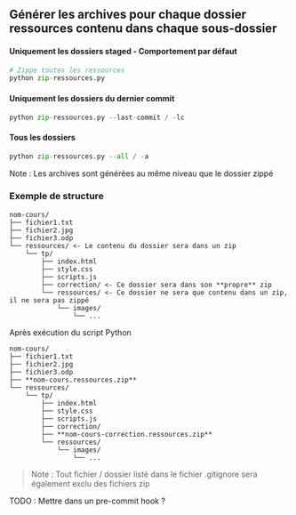 ## Générer les archives pour chaque dossier ressources contenu dans chaque sous-dossier

#### Uniquement les dossiers staged - Comportement par défaut
```python
# Zippe toutes les ressources 
python zip-ressources.py
```

#### Uniquement les dossiers du dernier commit
```python
python zip-ressources.py --last-commit / -lc
```

#### Tous les dossiers
```python
python zip-ressources.py --all / -a
```

Note : Les archives sont générées au même niveau que le dossier zippé

### Exemple de structure
```
nom-cours/
├── fichier1.txt
├── fichier2.jpg
├── fichier3.odp
└── ressources/ <- Le contenu du dossier sera dans un zip
    └── tp/
        ├── index.html
        ├── style.css
        ├── scripts.js
        ├── correction/ <- Ce dossier sera dans son **propre** zip
        └── ressources/ <- Ce dossier ne sera que contenu dans un zip, il ne sera pas zippé
            └── images/
                └── ...
```
Après exécution du script Python
```
nom-cours/
├── fichier1.txt
├── fichier2.jpg
├── fichier3.odp
├── **nom-cours.ressources.zip**
└── ressources/
    └── tp/
        ├── index.html
        ├── style.css
        ├── scripts.js
        ├── correction/
        ├── **nom-cours-correction.ressources.zip**
        └── ressources/
            └── images/
                └── ...
```
> Note : Tout fichier / dossier listé dans le fichier .gitignore sera également exclu des fichiers zip

TODO : Mettre dans un pre-commit hook ?